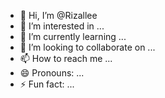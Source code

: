 - 👋 Hi, I’m @Rizallee
- 👀 I’m interested in ...
- 🌱 I’m currently learning ...
- 💞️ I’m looking to collaborate on ...
- 📫 How to reach me ...
- 😄 Pronouns: ...
- ⚡ Fun fact: ...

<!---
Rizallee/Rizallee is a ✨ special ✨ repository because its `README.md` (this file) appears on your GitHub profile.
You can click the Preview link to take a look at your changes.
--->
